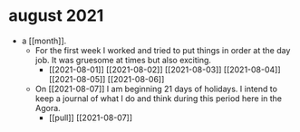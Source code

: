 # august 2021

- a [[month]].
  - For the first week I worked and tried to put things in order at the day job. It was gruesome at times but also exciting.
    - [[2021-08-01]] [[2021-08-02]] [[2021-08-03]] [[2021-08-04]] [[2021-08-05]] [[2021-08-06]]
  - On [[2021-08-07]] I am beginning 21 days of holidays. I intend to keep a journal of what I do and think during this period here in the Agora.
    - [[pull]] [[2021-08-07]]

